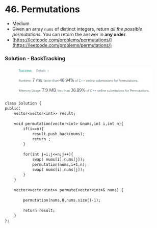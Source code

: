 # 46. Permutations

* Medium
* Given an array `nums` of distinct integers, return _all the possible permutations_. You can return the answer in **any order**.
* [https://leetcode.com/problems/permutations/](https://leetcode.com/problems/permutations/)

### Solution - BackTracking

<figure><img src="../.gitbook/assets/image (98).png" alt=""><figcaption></figcaption></figure>

```
class Solution {
public:
    vector<vector<int>> result;

    void permutation(vector<int> &nums,int i,int n){
        if(i==n){
            result.push_back(nums);
            return ;
        }

        for(int j=i;j<=n;j++){
            swap( nums[i],nums[j]);
            permutation(nums,i+1,n);
            swap( nums[i],nums[j]);
        }
    }
    
    vector<vector<int>> permute(vector<int>& nums) {
        
        permutation(nums,0,nums.size()-1);
        
        return result;
    }
};
```
